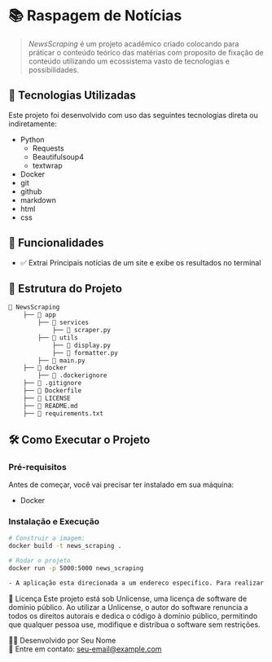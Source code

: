 # 📚 Raspagem de Notícias

> <i>NewsScraping</i> é um projeto acadêmico criado colocando para práticar o conteúdo teórico das matérias com proposito de fixação de conteúdo utilizando um ecossistema vasto de tecnologias e possibilidades.

## 🚀 Tecnologias Utilizadas

Este projeto foi desenvolvido com uso das seguintes tecnologias direta ou indiretamente:

- Python
    - Requests
    - Beautifulsoup4
    - textwrap
- Docker
- git
- github
- markdown
- html
- css

## 📌 Funcionalidades

- ✅ Extrai Principais notícias de um site e exibe os resultados no terminal


## 📂 Estrutura do Projeto

```bash
📂 NewsScraping
    ├── 📁 app  
        ├── 📁 services 
            ├── 📄 scraper.py
        ├── 📁 utils
            ├── 📄 display.py
            ├── 📄 formatter.py
        ├── 📄 main.py
    ├── 📁 docker
        ├── 📄 .dockerignore
    ├── 📄 .gitignore 
    ├── 📄 Dockerfile  
    ├── 📄 LICENSE
    ├── 📄 README.md 
    ├── 📄 requirements.txt
```

## 🛠️ Como Executar o Projeto

### Pré-requisitos

Antes de começar, você vai precisar ter instalado em sua máquina:

- Docker

### Instalação e Execução

```bash
# Construir a imagem:
docker build -t news_scraping .

# Rodar o projeto
docker run -p 5000:5000 news_scraping

- A aplicação esta direcionada a um endereco especifico. Para realizar mudanças deve alterar os paramentros, e ter conhecimentos de html e css.
```
📝 Licença
Este projeto está sob Unlicense, uma licença de software de domínio público. Ao utilizar a Unlicense, o autor do software renuncia a todos os direitos autorais e dedica o código à domínio público, permitindo que qualquer pessoa use, modifique e distribua o software sem restrições.

👨‍💻 Desenvolvido por Seu Nome  
📌 Entre em contato: seu-email@example.com
